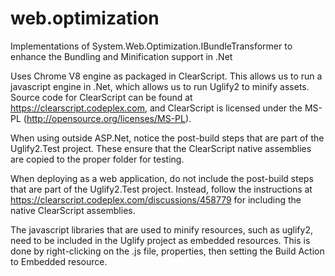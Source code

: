web.optimization
================

Implementations of System.Web.Optimization.IBundleTransformer to enhance the Bundling and Minification support in .Net

Uses Chrome V8 engine as packaged in ClearScript.  This allows us to run a javascript engine in .Net, which allows us to run Uglify2 to minify assets.  Source code for ClearScript can be found at https://clearscript.codeplex.com, and ClearScript is licensed under the MS-PL (http://opensource.org/licenses/MS-PL).

When using outside ASP.Net, notice the post-build steps that are part of the Uglify2.Test project.  These ensure that the ClearScript native assemblies are copied to the proper folder for testing.

When deploying as a web application, do not include the post-build steps that are part of the Uglify2.Test project.  Instead, follow the instructions at https://clearscript.codeplex.com/discussions/458779 for including the native ClearScript assemblies.

The javascript libraries that are used to minify resources, such as uglify2, need to be included in the Uglify project as embedded resources.  This is done by right-clicking on the .js file, properties, then setting the Build Action to Embedded resource.
